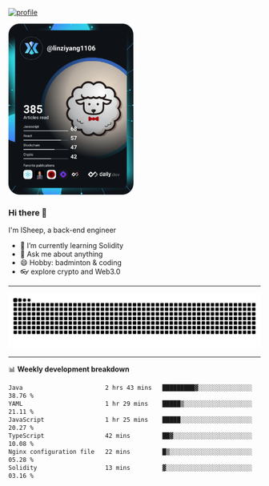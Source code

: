 [![profile](https://user-images.githubusercontent.com/54968314/208005045-e4b42f3b-833d-4242-bfcc-e764865553a2.svg)](https://www.calligrapher.ai/)

<a href="https://app.daily.dev/linziyang1106"><img src="/devcard.png" width="250" alt="ISheep's Dev Card"/></a>

### Hi there 🐏

I'm ISheep, a back-end engineer

- 🔭 I’m currently learning Solidity
- 💬 Ask me about anything
- 😄 Hobby: badminton & coding
- 👓 explore crypto and Web3.0

-------

![](https://raw.githubusercontent.com/ISheepp/ISheepp/output/github-contribution-grid-snake.svg)

-------

📊 **Weekly development breakdown**
<!--START_SECTION:waka-->

```text
Java                       2 hrs 43 mins   █████████▓░░░░░░░░░░░░░░░   38.76 %
YAML                       1 hr 29 mins    █████▒░░░░░░░░░░░░░░░░░░░   21.11 %
JavaScript                 1 hr 25 mins    █████░░░░░░░░░░░░░░░░░░░░   20.27 %
TypeScript                 42 mins         ██▓░░░░░░░░░░░░░░░░░░░░░░   10.08 %
Nginx configuration file   22 mins         █▒░░░░░░░░░░░░░░░░░░░░░░░   05.28 %
Solidity                   13 mins         ▓░░░░░░░░░░░░░░░░░░░░░░░░   03.16 %
```

<!--END_SECTION:waka-->

